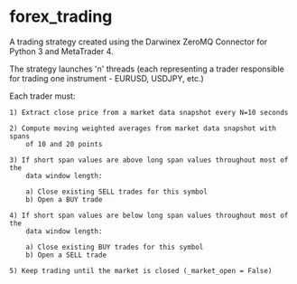 # forex_trading
A trading strategy created using the Darwinex ZeroMQ Connector for Python 3 and MetaTrader 4.

The strategy launches 'n' threads (each representing a trader responsible
for trading one instrument - EURUSD, USDJPY, etc.)

Each trader must:

    1) Extract close price from a market data snapshot every N=10 seconds

    2) Compute moving weighted averages from market data snapshot with spans 
        of 10 and 20 points

    3) If short span values are above long span values throughout most of the 
        data window length:

        a) Close existing SELL trades for this symbol 
        b) Open a BUY trade

    4) If short span values are below long span values throughout most of the 
        data window length:

        a) Close existing BUY trades for this symbol 
        b) Open a SELL trade

    5) Keep trading until the market is closed (_market_open = False)
